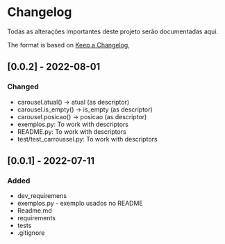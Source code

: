 # Changelog

Todas as alterações importantes deste projeto serão documentadas aqui.

The format is based on [Keep a Changelog](https://keepachangelog.com/en/1.0.0/),

## [0.0.2] - 2022-08-01

### Changed

* carousel.atual() -> atual (as descriptor)
* carousel.is_empty() -> is_empty (as descriptor)
* carousel.posicao() -> posicao (as descriptor)
* exemplos.py: To work with descriptors
* README.py: To work with descriptors
* test/test_carroussel.py: To work with descriptors

## [0.0.1] - 2022-07-11

### Added

* dev_requiremens
* exemplos.py - exemplo usados no README
* Readme.md
* requirements
* tests
* .gitignore

